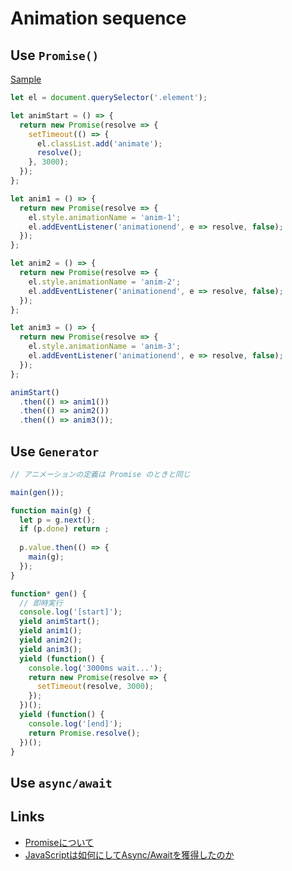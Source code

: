 # Animation sequence

## Use `Promise()`

[Sample](https://jsfiddle.net/walfo/07xphesh/)

```js
let el = document.querySelector('.element');

let animStart = () => {
  return new Promise(resolve => {
    setTimeout(() => {
      el.classList.add('animate'); 
      resolve();
    }, 3000);
  });
};

let anim1 = () => {
  return new Promise(resolve => {
    el.style.animationName = 'anim-1';
    el.addEventListener('animationend', e => resolve, false);
  });
};

let anim2 = () => {
  return new Promise(resolve => {
    el.style.animationName = 'anim-2';
    el.addEventListener('animationend', e => resolve, false);
  });
};

let anim3 = () => {
  return new Promise(resolve => {
    el.style.animationName = 'anim-3';
    el.addEventListener('animationend', e => resolve, false);
  });
};

animStart()
  .then(() => anim1())
  .then(() => anim2())
  .then(() => anim3());
```

## Use `Generator`

```js
// アニメーションの定義は Promise のときと同じ

main(gen());

function main(g) {
  let p = g.next();
  if (p.done) return ;
  
  p.value.then(() => {
    main(g);
  });
}

function* gen() {
  // 即時実行
  console.log('[start]');
  yield animStart();
  yield anim1();
  yield anim2();
  yield anim3();
  yield (function() {
    console.log('3000ms wait...');
    return new Promise(resolve => {
      setTimeout(resolve, 3000);
    });
  })();
  yield (function() {
    console.log('[end]');
    return Promise.resolve();
  })();
}
```

## Use `async/await`


## Links
- [Promiseについて](http://js-next.hatenablog.com/entry/2013/11/28/093230)
- [JavaScriptは如何にしてAsync/Awaitを獲得したのか](http://qiita.com/gaogao_9/items/5417d01b4641357900c7)
